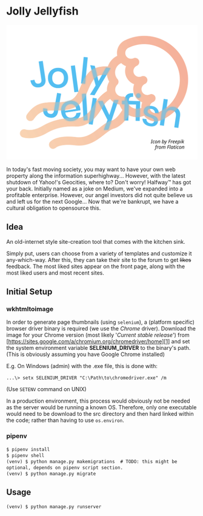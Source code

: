 # Jolly Jellyfish
![Jolly Jellyfish logo](team_logo.svg)

In today's fast moving society, you may want to have your own web property along the information superhighway... 
However, with the latest shutdown of Yahoo!'s Geocities, where to? Don't worry! Halfway™️ has got your back.
Initially named as a joke on Medium, we've expanded into a profitable enterprise.
However, our angel investors did not quite believe us and left us for the next Google...
Now that we're bankrupt, we have a cultural obligation to opensource this.

## Idea

An old-internet style site-creation tool that comes with the kitchen sink.

Simply put, users can choose from a variety of templates and customize it any-which-way.
After this, they can take their site to the forum to get ~~likes~~ feedback.
The most liked sites appear on the front page, along with the most liked users and most recent sites.

## Initial Setup
### wkhtmltoimage
In order to generate page thumbnails (using `selenium`), a (platform specific) browser driver binary is required (we use the _Chrome_ driver).
Download the image for your Chrome version (most likely '_Current stable release_') from [https://sites.google.com/a/chromium.org/chromedriver/home][1] and set the system environment variable **SELENIUM_DRIVER** to the binary's path.
(This is obviously assuming you have Google Chrome installed)

E.g. On Windows (admin) with the .exe file, this is done with:
```
...\> setx SELENIUM_DRIVER "C:\Path\to\chromedriver.exe" /m
```
(Use `SETENV` command on UNIX)

In a production environment, this process would obviously not be needed as the server would be running a known OS.
Therefore, only one executable would need to be download to the src directory and then hard linked within the code; rather than having to use `os.environ`.

### pipenv
```shell script
$ pipenv install
$ pipenv shell
(venv) $ python manage.py makemigrations  # TODO: this might be optional, depends on pipenv script section.
(venv) $ python manage.py migrate
```

## Usage
```shell script
(venv) $ python manage.py runserver
```

[1]: https://sites.google.com/a/chromium.org/chromedriver/home
